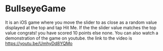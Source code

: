 # BullseyeGame
It is an iOS game where you move the slider to as close as a random value displayed at the top and tap Hit Me. If the the slider value matches the top value congrats! you have scored 10 points else none.
You can also watch a demonstration of the game on youtube. the link to the video is https://youtu.be/UmhyDd8YQMo
